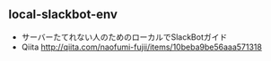 local-slackbot-env
--
- サーバーたてれない人のためのローカルでSlackBotガイド
- Qiita http://qiita.com/naofumi-fujii/items/10beba9be56aaa571318
